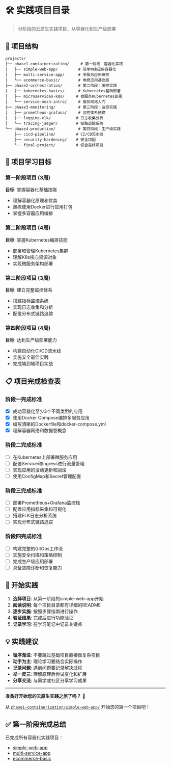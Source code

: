 # 🛠️ 实践项目目录

> 分阶段的云原生实践项目，从容器化到生产级部署

## 📁 项目结构

```
projects/
├── phase1-containerization/     # 第一阶段：容器化实践
│   ├── simple-web-app/         # 简单Web应用容器化
│   ├── multi-service-app/      # 多服务应用编排
│   └── ecommerce-basic/        # 电商应用基础版
├── phase2-orchestration/       # 第二阶段：编排实践
│   ├── kubernetes-basics/      # Kubernetes基础部署
│   ├── microservices-k8s/     # 微服务Kubernetes部署
│   └── service-mesh-intro/     # 服务网格入门
├── phase3-monitoring/          # 第三阶段：监控实践
│   ├── prometheus-grafana/     # 监控体系搭建
│   ├── logging-elk/           # 日志收集分析
│   └── tracing-jaeger/        # 链路追踪系统
└── phase4-production/          # 第四阶段：生产级实践
    ├── cicd-pipeline/         # CI/CD流水线
    ├── security-hardening/    # 安全加固
    └── final-project/         # 综合最终项目
```

## 🎯 项目学习目标

### 第一阶段项目 (3周)
**目标**: 掌握容器化基础技能
- 理解容器化原理和优势
- 熟练使用Docker进行应用打包
- 掌握多容器应用编排

### 第二阶段项目 (4周)
**目标**: 掌握Kubernetes编排技能
- 部署和管理Kubernetes集群
- 理解K8s核心资源对象
- 实现微服务架构部署

### 第三阶段项目 (3周)
**目标**: 建立完整监控体系
- 搭建指标监控系统
- 实现日志收集和分析
- 配置分布式链路追踪

### 第四阶段项目 (4周)
**目标**: 达到生产级部署能力
- 构建自动化CI/CD流水线
- 实施安全最佳实践
- 完成端到端项目实战

## 📋 项目完成检查表

### 阶段一完成标准
- [x] 成功容器化至少3个不同类型的应用
- [x] 使用Docker Compose编排多服务应用
- [x] 编写清晰的Dockerfile和docker-compose.yml
- [x] 理解容器网络和数据卷概念

### 阶段二完成标准  
- [ ] 在Kubernetes上部署微服务应用
- [ ] 配置Service和Ingress进行流量管理
- [ ] 实现应用的滚动更新和回滚
- [ ] 使用ConfigMap和Secret管理配置

### 阶段三完成标准
- [ ] 部署Prometheus+Grafana监控栈
- [ ] 配置应用指标采集和可视化
- [ ] 搭建ELK日志分析系统
- [ ] 实现分布式链路追踪

### 阶段四完成标准
- [ ] 构建完整的GitOps工作流
- [ ] 实施安全扫描和策略控制
- [ ] 完成生产级应用部署
- [ ] 具备故障诊断和恢复能力

## 🚀 开始实践

1. **选择项目**: 从第一阶段的simple-web-app开始
2. **阅读说明**: 每个项目目录都有详细的README
3. **逐步实施**: 按照步骤指南进行操作
4. **验证结果**: 完成后进行功能验证
5. **记录学习**: 在学习笔记中记录关键点

## 💡 实践建议

- **循序渐进**: 不要跳过基础项目直接做复杂项目
- **动手为主**: 理论学习要结合实际操作
- **记录问题**: 遇到问题要记录解决过程
- **举一反三**: 理解原理后尝试变化和扩展
- **分享交流**: 与同学或社区分享学习成果

---

**准备好开始您的云原生实践之旅了吗？** 🌟

从 [`phase1-containerization/simple-web-app/`](./phase1-containerization/simple-web-app/) 开始您的第一个项目吧！

## ✅ 第一阶段完成总结
已完成所有容器化实践项目：
- [simple-web-app](./phase1-containerization/simple-web-app)
- [multi-service-app](./phase1-containerization/multi-service-app)
- [ecommerce-basic](./phase1-containerization/ecommerce-basic)